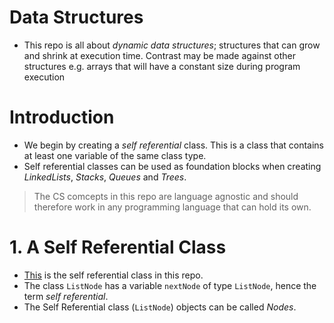 # Data Structures
* This repo is all about _dynamic data structures_; structures that can grow and shrink at execution time. Contrast may be made against other structures e.g. arrays that will have a constant size during program execution

# Introduction
* We begin by creating a *self referential* class. This is a class that contains at least one variable of the same class type.
* Self referential classes can be used as foundation blocks when creating _LinkedLists_, _Stacks_, _Queues_ and _Trees_.

> The CS comcepts in this repo are language agnostic and should therefore work in any programming language that can hold its own.

# 1. A Self Referential Class
* [This](https://github.com/andela-lkabui/sturdy-octo-happiness/blob/master/src/com/deitel/jhtp4/ch19/ListNode.java) is the self referential class in this repo.
* The class `ListNode` has a variable `nextNode` of type `ListNode`, hence the term _self referential_.
* The Self Referential class (`ListNode`) objects can be called _Nodes_.

